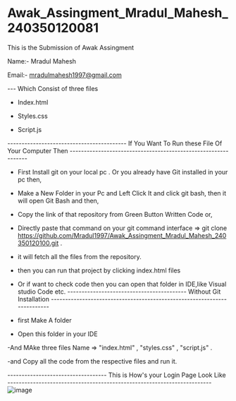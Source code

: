 # Awak_Assingment_Mradul_Mahesh_240350120081
This is the Submission of Awak Assingment

Name:- Mradul Mahesh

Email:- mradulmahesh1997@gmail.com

--- Which Consist of three files

- Index.html

- Styles.css

- Script.js

------------------------------------------ If You Want To Run these File Of Your Computer Then ---------------------------------------------------------------

- First Install git on your local pc . Or you already have Git installed in your pc then,
- Make a New Folder in your Pc and Left Click It and click git bash, then it will open Git Bash and then,
- Copy the link of that repository from Green Button Written Code or,
- Directly paste that command on your git command interface => git clone https://github.com/Mradul1997/Awak_Assingment_Mradul_Mahesh_240350120100.git .
- it will fetch all the files from the repository.
- then you can run that project by clicking index.html files
- Or if want to check code then you can open that folder in IDE,like Visual studio Code etc.
------------------------------------------ Without Git Installation -------------------------------------------------------------------------

- first Make A folder

- Open this folder in your IDE

-And MAke three files Name => "index.html" , "styles.css" , "script.js" .

-and Copy all the code from the respective files and run it.

----------------------------------- This is How's your Login Page Look Like ------------------------------------------------------------------------
![image](https://github.com/user-attachments/assets/27f7c897-0795-40bc-80f9-f92153f28771)
